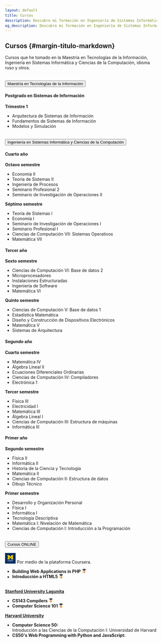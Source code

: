 ```yaml
---
layout: default
title: Cursos
description: Descubre mi formación en Ingeniería de Sistemas Informática y Ciencias de la Computación, Maestría en Tecnologías de la Información y mucho más. Conoce los cursos y certificaciones que he obtenido para estar siempre actualizado en mi campo.
og_description: Descubre mi formación en Ingeniería de Sistemas Informática y Ciencias de la Computación, Maestría en Tecnologías de la Información y mucho más. Conoce los cursos y certificaciones que he obtenido para estar siempre actualizado en mi campo.
---
```

## Cursos {#margin-titulo-markdown}

Cursos que he tomado en la Maestr&iacute;a en Tecnolog&iacute;as de la Informaci&oacute;n, Ingenier&iacute;a en Sistemas Inform&aacute;tica y Ciencias de la Computaci&oacute;n, idioma ruso y otros.
<div class="accordion" id="accordionExample">
  <div class="accordion-item">
    <h2 class="accordion-header" id="headingOne">
      <button class="accordion-button" type="button" data-bs-toggle="collapse" data-bs-target="#collapseOne" aria-expanded="true" aria-controls="collapseOne">
        Maestr&iacute;a en Tecnolog&iacute;as de la Informaci&oacute;n
      </button>
    </h2>
    <div id="collapseOne" class="accordion-collapse collapse show" aria-labelledby="headingOne" data-bs-parent="#accordionExample">
      <div class="accordion-body">
        <h4 class="card-title">Postgrado en Sistemas de Informaci&oacute;n</h4>
        <strong>Trimestre 1</strong>
        <ul>
	  <li>Arquitectura de Sistemas de Informaci&oacute;n</li>
          <li>Fundamentos de Sistemas de Informaci&oacute;n</li>
	  <li>Modelos y Simulaci&oacute;n</li>
        </ul>
      </div>
    </div>
  </div>
  <div class="accordion-item">
    <h2 class="accordion-header" id="headingTwo">
      <button class="accordion-button collapsed" type="button" data-bs-toggle="collapse" data-bs-target="#collapseTwo" aria-expanded="false" aria-controls="collapseTwo">
        Ingenier&iacute;a en Sistemas Inform&aacute;tica y Ciencias de la Computaci&oacute;n
      </button>
    </h2>
    <div id="collapseTwo" class="accordion-collapse collapse" aria-labelledby="headingTwo" data-bs-parent="#accordionExample">
      <div class="accordion-body">
        <h4 class="card-title">Cuarto a&ntilde;o</h4>
        <strong>Octavo semestre</strong>
        <ul>
	        <li>Econom&iacute;a II</li>
          <li>Teor&iacute;a de Sistemas II</li>
          <li>Ingenier&iacute;a de Procesos</li>
          <li>Seminario Profesional 2</li>
          <li>Seminario de Investigaci&oacute;n de Operaciones II</li>
        </ul>
        <strong>S&eacute;ptimo semestre</strong>
        <ul>
          <li>Teor&iacute;a de Sistemas I</li>
          <li>Econom&iacute;a I</li>
          <li>Seminario de Investigaci&oacute;n de Operaciones I</li>
          <li>Seminario Profesional I</li>
          <li>Ciencias de Computaci&oacute;n VII: Sistemas Operativos</li>
	  <li>Matem&aacute;tica VII</li>
        </ul>
        <h4 class="card-title">Tercer a&ntilde;o</h4>
        <strong>Sexto semestre</strong>
        <ul>
          <li>Ciencias de Computaci&oacute;n VI:  Base de datos 2</li>
          <li>Microprocesadores</li>
          <li>Instalaciones Estructuradas</li>
          <li>Ingenier&iacute;a de Software</li>
          <li>Matem&aacute;tica VI</li>
        </ul>
        <strong>Quinto semestre</strong>
        <ul>
	   <li>Ciencias de Computaci&oacute;n V: Base de datos 1</li>
          <li>Estad&iacute;stica Matem&aacute;tica</li>
          <li>Dise&ntilde;o y Construcci&oacute;n de Dispositivos Electr&oacute;nicos</li>
          <li>Matem&aacute;tica V</li>
	  <li>Sistemas de Arquitectura</li>
        </ul>
        <h4 class="card-title">Segundo a&ntilde;o</h4>
        <strong>Cuarto semestre</strong>
        <ul>
          <li>Matem&aacute;tica IV</li>
          <li>&Aacute;lgebra Lineal II</li>
          <li>Ecuaciones Diferenciales Ordinarias</li>
          <li>Ciencias de Computaci&oacute;n IV: Compiladores</li>
          <li>Electr&oacute;nica 1</li>
        </ul>
        <strong>Tercer semestre</strong>
        <ul>
	   <li>F&iacute;sica  III</li>
          <li>Electricidad I</li>
          <li>Matem&aacute;tica III</li>
          <li>&Aacute;lgebra Lineal I</li>
	  <li>Ciencias de Computaci&oacute;n III: Estructura de máquinas</li>
          <li>Inform&aacute;tica III</li>
        </ul>
        <h4 class="card-title">Primer a&ntilde;o</h4>
        <strong>Segundo semestre</strong>
        <ul>
          <li>F&iacute;sica  II</li>
          <li>Inform&aacute;tica II</li>
          <li>Historia de la Ciencia y Tecnología</li>
          <li>Matem&aacute;tica II</li>
          <li>Ciencias de Computaci&oacute;n II: Estructura de datos</li>
          <li>Dibujo T&eacute;cnico</li>
        </ul>
        <strong>Primer semestre</strong>
        <ul>
          <li>Desarrollo y Organizaci&oacute;n Personal</li>
          <li>F&iacute;sica  I</li>
          <li>Inform&aacute;tica I</li>
          <li>Tecnolog&iacute;a Descriptiva</li>
          <li>Matem&aacute;tica I: Nivelaci&oacute;n de Matem&aacute;tica</li>
          <li>Ciencias de Computaci&oacute;n I: Introducci&oacute;n  a  la  Programaci&oacute;n</li>
        </ul>
      </div>
    </div>
  </div>
  <div class="accordion-item">
    <h2 class="accordion-header" id="headingThree">
      <button class="accordion-button collapsed" type="button" data-bs-toggle="collapse" data-bs-target="#collapseThree" aria-expanded="false" aria-controls="collapseThree">
        Cursos ONLINE
      </button>
    </h2>
    <div id="collapseThree" class="accordion-collapse collapse" aria-labelledby="headingThree" data-bs-parent="#accordionExample">
      <div class="accordion-body">
        <img src="assets/img/umichigan.png" alt="Universidad de Michigan" style="width:7%;height:7%;"> Por medio de la plataforma Coursera.
        <ul>
          <li><strong>Building Web Applications in PHP</strong>
            <a href="https://coursera.org/account/accomplishments/verify/DKGTE98ZVYJF" title="Building Web Applications in PHP Michigan University" style="color:red">
            <img src="assets/img/graduated.png" style="width:3%;height:3%;" alt="Certificado Coursera Santos Lopez" class="zoomImagen"></a>
          </li>
          <li><strong>Introducci&oacute;n a HTML5</strong>
            <a href="https://www.coursera.org/account/accomplishments/verify/EB8CXDENBVDU" title="Introducci&oacute;n a HTML5 Michigan University" style="color:red">
            <img src="assets/img/graduated.png" style="width:3%;height:3%;" alt="Certificado Coursera Santos Lopez" class="zoomImagen"></a>
          </li>
        </ul>
        <br>
        <strong><a href="https://online.stanford.edu/lagunita-learning-platform">Stanford University Lagunita</a></strong>
        <ul>
          <li><strong>CS143 Compilers </strong><a href="https://prod-cert-bucket.s3.amazonaws.com/downloads/e0b37b8c3ef748eda66b4501da37cb09/Statement.pdf" target="_blank" style="color:red">
          <img src="assets/img/graduated.png" style="width:3%;height:3%;" alt="Certificado Standford Lagunita Santos Lopez"  class="zoomImagen"></a>
          </li>
          <li><strong>Computer Science 101 </strong><a href="https://prod-cert-bucket.s3.amazonaws.com/downloads/e5e7b7d1284f49e6928bef73a79fd842/Statement.pdf" target="_blank" style="color:red">
          <img src="assets/img/graduated.png" style="width:3%;height:3%;" alt="Certificado Standford Lagunita Santos Lopez" class="zoomImagen"></a>
          </li>
        </ul>
        <strong><a href="https://harvard.edu">Harvard University</a></strong>
        <ul>
          <li><strong>Computer Science 50: </strong><br> Introducci&oacute;n a las Ciencias de la Computaci&oacute;n I: Universidad de Harvard</li>
          <li><strong>CS50's Web Programming with Python and JavaScript: </strong> <br>
          </li>
        </ul>
      </div>
    </div>
  </div>
